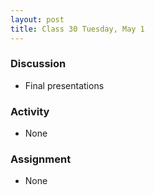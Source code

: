 ```yaml
---
layout: post
title: Class 30 Tuesday, May 1
---
```


### Discussion

* Final presentations

### Activity

* None

### Assignment

* None
